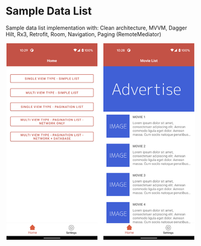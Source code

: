 # Sample Data List 
Sample data list implementation with: Clean architecture, MVVM, Dagger Hilt, Rx3, Retrofit, Room, Navigation, Paging (RemoteMediator)
<p align="center">
  <img src="https://github.com/minhnn2607/SampleDataList/blob/main/images/screenshot.png?raw=true" width="500" title="hover text">
</p>

